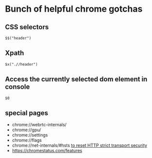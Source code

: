 # Bunch of helpful chrome gotchas
## CSS selectors
```
$$("header")
```

## Xpath
```
$x(".//header")
```

## Access the currently selected dom element in console
```
$0
```

## special pages
- chrome://webrtc-internals/
- chrome://gpu/
- chrome://settings
- chrome://flags
- chrome://net-internals/#hsts [to reset HTTP strict transport security](https://stackoverflow.com/a/28586593) 
- https://chromestatus.com/features
